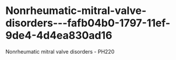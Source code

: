 # Nonrheumatic-mitral-valve-disorders---fafb04b0-1797-11ef-9de4-4d4ea830ad16
Nonrheumatic mitral valve disorders - PH220
